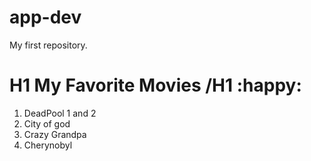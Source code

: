 # app-dev
My first repository.
# H1 My Favorite Movies /H1 :happy:
1. DeadPool 1 and 2 
2. City of god 
3. Crazy Grandpa
4. Cherynobyl
